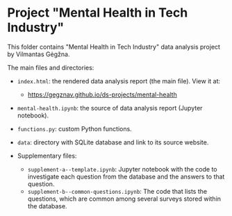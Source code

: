 Project "Mental Health in Tech Industry"
========================================

This folder contains "Mental Health in Tech Industry" data analysis project by Vilmantas Gėgžna.

The main files and directories:

- `index.html`: the rendered data analysis report (the main file). View it at:
    - https://gegznav.github.io/ds-projects/mental-health

- `mental-health.ipynb`: the source of data analysis report (Jupyter notebook). 

- `functions.py`: custom Python functions.

- `data`: directory with SQLite database and link to its source website.

- Supplementary files:
    - `supplement-a--template.ipynb`: Jupyter notebook with the code to investigate each question from the database and the answers to that question.
    - `supplement-b--common-questions.ipynb`: The code that lists the questions, which are common among several surveys stored within the database. 
